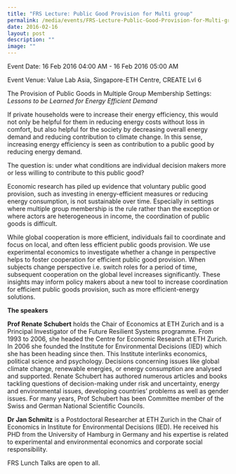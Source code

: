 ```yaml
---
title: "FRS Lecture: Public Good Provision for Multi group"
permalink: /media/events/FRS-Lecture-Public-Good-Provision-for-Multi-group/
date: 2016-02-16
layout: post
description: ""
image: ""
---
```

Event Date: 16 Feb 2016 04:00 AM - 16 Feb 2016 05:00 AM

Event Venue: Value Lab Asia, Singapore-ETH Centre, CREATE Lvl 6

The Provision of Public Goods in Multiple Group Membership Settings:  
_Lessons to be Learned for Energy Efficient Demand_

If private households were to increase their energy efficiency, this would not only be helpful for them in reducing energy costs without loss in comfort, but also helpful for the society by decreasing overall energy demand and reducing contribution to climate change. In this sense, increasing energy efficiency is seen as contribution to a public good by reducing energy demand.

The question is: under what conditions are individual decision makers more or less willing to contribute to this public good?

Economic research has piled up evidence that voluntary public good provision, such as investing in energy-efficient measures or reducing energy consumption, is not sustainable over time. Especially in settings where multiple group membership is the rule rather than the exception or where actors are heterogeneous in income, the coordination of public goods is difficult.

While global cooperation is more efficient, individuals fail to coordinate and focus on local, and often less efficient public goods provision. We use experimental economics to investigate whether a change in perspective helps to foster cooperation for efficient public good provision. When subjects change perspective i.e. switch roles for a period of time, subsequent cooperation on the global level increases significantly. These insights may inform policy makers about a new tool to increase coordination for efficient public goods provision, such as more efficient-energy solutions.

**The speakers**  
  
**Prof Renate Schubert** holds the Chair of Economics at ETH Zurich and is a Principal Investigator of the Future Resilient Systems programme. From 1993 to 2006, she headed the Centre for Economic Research at ETH Zurich. In 2006 she founded the Institute for Environmental Decisions (IED) which she has been heading since then. This Institute interlinks economics, political science and psychology. Decisions concerning issues like global climate change, renewable energies, or energy consumption are analysed and supported. Renate Schubert has authored numerous articles and books tackling questions of decision-making under risk and uncertainty, energy and environmental issues, developing countries’ problems as well as gender issues. For many years, Prof Schubert has been Committee member of the Swiss and German National Scientific Councils.

**Dr Jan Schmitz** is a Postdoctoral Researcher at ETH Zurich in the Chair of Economics in Institute for Environmental Decisions (IED). He received his PHD from the University of Hamburg in Germany and his expertise is related to experimental and environmental economics and corporate social responsibility.

FRS Lunch Talks are open to all.